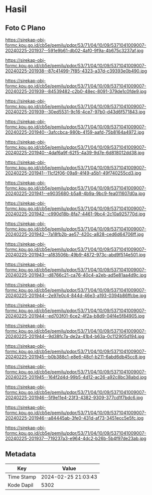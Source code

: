 # Hasil

## Foto C Plano

https://sirekap-obj-formc.kpu.go.id/cb5e/pemilu/pdpr/53/71/04/10/09/5371041009007-20240225-201937--591e9b61-db02-4af0-9f9a-4b675c3237af.jpg

https://sirekap-obj-formc.kpu.go.id/cb5e/pemilu/pdpr/53/71/04/10/09/5371041009007-20240225-201938--87c41499-7f85-4323-a37d-c39393e0b490.jpg

https://sirekap-obj-formc.kpu.go.id/cb5e/pemilu/pdpr/53/71/04/10/09/5371041009007-20240225-201939--84539482-c2b0-48ec-8091-379de1c0fde9.jpg

https://sirekap-obj-formc.kpu.go.id/cb5e/pemilu/pdpr/53/71/04/10/09/5371041009007-20240225-201939--30ed5531-9c16-4ce7-97b0-d43d6f571843.jpg

https://sirekap-obj-formc.kpu.go.id/cb5e/pemilu/pdpr/53/71/04/10/09/5371041009007-20240225-201940--3afccbca-980b-4159-aafd-75b8164a4972.jpg

https://sirekap-obj-formc.kpu.go.id/cb5e/pemilu/pdpr/53/71/04/10/09/5371041009007-20240225-201940--4daf6a9f-62f5-4a39-9d7e-6d818012dd38.jpg

https://sirekap-obj-formc.kpu.go.id/cb5e/pemilu/pdpr/53/71/04/10/09/5371041009007-20240225-201941--11cf2f06-09a9-4f49-a5b1-49f740255cd3.jpg

https://sirekap-obj-formc.kpu.go.id/cb5e/pemilu/pdpr/53/71/04/10/09/5371041009007-20240225-201941--e9035680-b5a8-4b9a-9bc9-fea011607d0a.jpg

https://sirekap-obj-formc.kpu.go.id/cb5e/pemilu/pdpr/53/71/04/10/09/5371041009007-20240225-201942--c990d18b-8fa7-4461-9bc4-2c10a925770d.jpg

https://sirekap-obj-formc.kpu.go.id/cb5e/pemilu/pdpr/53/71/04/10/09/5371041009007-20240225-201942--7a18fb2b-ae57-420c-a828-ced6d64706ff.jpg

https://sirekap-obj-formc.kpu.go.id/cb5e/pemilu/pdpr/53/71/04/10/09/5371041009007-20240225-201943--a183506b-49b9-4872-973c-abd9f514e501.jpg

https://sirekap-obj-formc.kpu.go.id/cb5e/pemilu/pdpr/53/71/04/10/09/5371041009007-20240225-201943--d8766c21-ca76-40c4-a2eb-ad5e81aa4d9c.jpg

https://sirekap-obj-formc.kpu.go.id/cb5e/pemilu/pdpr/53/71/04/10/09/5371041009007-20240225-201944--2e97e0c4-844d-46e3-a193-0394b86ffcbe.jpg

https://sirekap-obj-formc.kpu.go.id/cb5e/pemilu/pdpr/53/71/04/10/09/5371041009007-20240225-201944--ed703f01-6ce2-4f2a-b8d9-04f4e5f84905.jpg

https://sirekap-obj-formc.kpu.go.id/cb5e/pemilu/pdpr/53/71/04/10/09/5371041009007-20240225-201944--9d38fc7a-de2a-41b4-b63a-0c112905d194.jpg

https://sirekap-obj-formc.kpu.go.id/cb5e/pemilu/pdpr/53/71/04/10/09/5371041009007-20240225-201945--b0b388c1-e8e6-48cf-b211-6abd6db45cc8.jpg

https://sirekap-obj-formc.kpu.go.id/cb5e/pemilu/pdpr/53/71/04/10/09/5371041009007-20240225-201945--164f2d4d-99b5-4d12-ac26-a92c8bc38abd.jpg

https://sirekap-obj-formc.kpu.go.id/cb5e/pemilu/pdpr/53/71/04/10/09/5371041009007-20240225-201946--5f9e11e4-23f3-4382-9309-377cd1f7bdc6.jpg

https://sirekap-obj-formc.kpu.go.id/cb5e/pemilu/pdpr/53/71/04/10/09/5371041009007-20240225-201946--a84445ab-3fe0-431d-af73-3451ecc5e5fc.jpg

https://sirekap-obj-formc.kpu.go.id/cb5e/pemilu/pdpr/53/71/04/10/09/5371041009007-20240225-201937--719237a3-e964-4dc2-b26b-5b4f97de23ab.jpg


## Metadata

| Key        | Value               |
| ---------- | ------------------- |
| Time Stamp | 2024-02-25 21:03:43 |
| Kode Dapil | 5302                |



